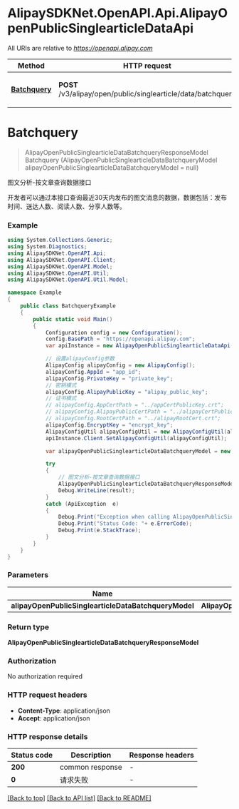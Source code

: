 # AlipaySDKNet.OpenAPI.Api.AlipayOpenPublicSinglearticleDataApi

All URIs are relative to *https://openapi.alipay.com*

Method | HTTP request | Description
------------- | ------------- | -------------
[**Batchquery**](AlipayOpenPublicSinglearticleDataApi.md#batchquery) | **POST** /v3/alipay/open/public/singlearticle/data/batchquery | 图文分析-按文章查询数据接口


<a name="batchquery"></a>
# **Batchquery**
> AlipayOpenPublicSinglearticleDataBatchqueryResponseModel Batchquery (AlipayOpenPublicSinglearticleDataBatchqueryModel alipayOpenPublicSinglearticleDataBatchqueryModel = null)

图文分析-按文章查询数据接口

开发者可以通过本接口查询最近30天内发布的图文消息的数据，数据包括：发布时间、送达人数、阅读人数、分享人数等。

### Example
```csharp
using System.Collections.Generic;
using System.Diagnostics;
using AlipaySDKNet.OpenAPI.Api;
using AlipaySDKNet.OpenAPI.Client;
using AlipaySDKNet.OpenAPI.Model;
using AlipaySDKNet.OpenAPI.Util;
using AlipaySDKNet.OpenAPI.Util.Model;

namespace Example
{
    public class BatchqueryExample
    {
        public static void Main()
        {
            Configuration config = new Configuration();
            config.BasePath = "https://openapi.alipay.com";
            var apiInstance = new AlipayOpenPublicSinglearticleDataApi(config);

            // 设置alipayConfig参数
            AlipayConfig alipayConfig = new AlipayConfig();
            alipayConfig.AppId = "app_id";
            alipayConfig.PrivateKey = "private_key";
            // 密钥模式
            alipayConfig.AlipayPublicKey = "alipay_public_key";
            // 证书模式
            // alipayConfig.AppCertPath = "../appCertPublicKey.crt";
            // alipayConfig.AlipayPublicCertPath = "../alipayCertPublicKey_RSA2.crt";
            // alipayConfig.RootCertPath = "../alipayRootCert.crt";
            alipayConfig.EncryptKey = "encrypt_key";
            AlipayConfigUtil alipayConfigUtil = new AlipayConfigUtil(alipayConfig);
            apiInstance.Client.SetAlipayConfigUtil(alipayConfigUtil);

            var alipayOpenPublicSinglearticleDataBatchqueryModel = new AlipayOpenPublicSinglearticleDataBatchqueryModel(); // AlipayOpenPublicSinglearticleDataBatchqueryModel |  (optional) 

            try
            {
                // 图文分析-按文章查询数据接口
                AlipayOpenPublicSinglearticleDataBatchqueryResponseModel result = apiInstance.Batchquery(alipayOpenPublicSinglearticleDataBatchqueryModel);
                Debug.WriteLine(result);
            }
            catch (ApiException  e)
            {
                Debug.Print("Exception when calling AlipayOpenPublicSinglearticleDataApi.Batchquery: " + e.Message );
                Debug.Print("Status Code: "+ e.ErrorCode);
                Debug.Print(e.StackTrace);
            }
        }
    }
}
```

### Parameters

Name | Type | Description  | Notes
------------- | ------------- | ------------- | -------------
 **alipayOpenPublicSinglearticleDataBatchqueryModel** | **AlipayOpenPublicSinglearticleDataBatchqueryModel**|  | [optional] 

### Return type

**AlipayOpenPublicSinglearticleDataBatchqueryResponseModel**

### Authorization

No authorization required

### HTTP request headers

 - **Content-Type**: application/json
 - **Accept**: application/json


### HTTP response details
| Status code | Description | Response headers |
|-------------|-------------|------------------|
| **200** | common response |  -  |
| **0** | 请求失败 |  -  |

[[Back to top]](#) [[Back to API list]](../README.md#documentation-for-api-endpoints) [[Back to README]](../README.md)

